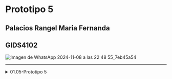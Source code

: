 # Prototipo 5
## Palacios Rangel Maria Fernanda
## GIDS4102

![Imagen de WhatsApp 2024-11-08 a las 22 48 55_7eb45a54](https://github.com/user-attachments/assets/596da0de-b716-4e4d-9ade-e32f42f46074)

----

</details><details> <summary>01.05-Prototipo 5</summary>

### [PDF Prototipo 5][Prototipo3-Palacios Rangel Maria Fernanda.pdf](https://github.com/user-attachments/files/17686071/Prototipo6.pdf)

